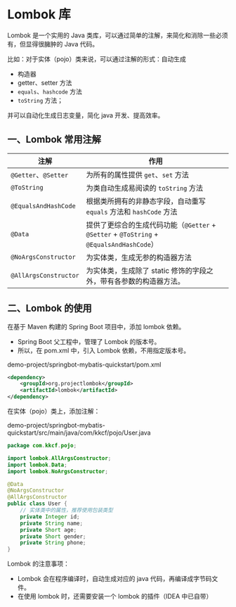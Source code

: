 # Lombok 库

Lombok 是一个实用的 Java 类库，可以通过简单的注解，来简化和消除一些必须有，但显得很臃肿的 Java 代码。

比如：对于实体（pojo）类来说，可以通过注解的形式：自动生成

- 构造器
- getter、setter 方法
- `equals`、`hashcode` 方法
- `toString` 方法；

并可以自动化生成日志变量，简化 java 开发、提高效率。

## 一、Lombok 常用注解

| 注解                  | 作用                                                         |
| --------------------- | ------------------------------------------------------------ |
| `@Getter`、`@Setter`  | 为所有的属性提供 `get`、`set` 方法                           |
| `@ToString`           | 为类自动生成易阅读的 `toString` 方法                         |
| `@EqualsAndHashCode`  | 根据类所拥有的非静态字段，自动重写 `equals` 方法和  `hashCode` 方法 |
| `@Data`               | 提供了更综合的生成代码功能（`@Getter`  + `@Setter` + `@ToString` + `@EqualsAndHashCode`） |
| `@NoArgsConstructor`  | 为实体类，生成无参的构造器方法                               |
| `@AllArgsConstructor` | 为实体类，生成除了 static 修饰的字段之外，带有各参数的构造器方法。 |

## 二、Lombok 的使用

在基于 Maven 构建的 Spring Boot 项目中，添加 lombok 依赖。

- Spring Boot 父工程中，管理了 Lombok 的版本号。
- 所以，在 pom.xml 中，引入 Lombok 依赖，不用指定版本号。

demo-project/springbot-mybatis-quickstart/pom.xml

```xml
<dependency>
    <groupId>org.projectlombok</groupId>
    <artifactId>lombok</artifactId>
</dependency>
```

在实体（pojo）类上，添加注解：

demo-project/springbot-mybatis-quickstart/src/main/java/com/kkcf/pojo/User.java

```java
package com.kkcf.pojo;

import lombok.AllArgsConstructor;
import lombok.Data;
import lombok.NoArgsConstructor;

@Data
@NoArgsConstructor
@AllArgsConstructor
public class User {
    // 实体类中的属性，推荐使用包装类型
    private Integer id;
    private String name;
    private Short age;
    private Short gender;
    private String phone;
}
```

Lombok 的注意事项：

- Lombok 会在程序编译时，自动生成对应的 java 代码，再编译成字节码文件。
- 在使用 lombok 时，还需要安装一个 lombok 的插件（IDEA 中已自带）
